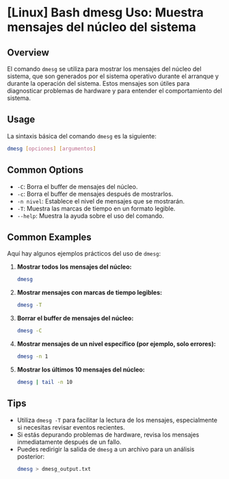# [Linux] Bash dmesg Uso: Muestra mensajes del núcleo del sistema

## Overview
El comando `dmesg` se utiliza para mostrar los mensajes del núcleo del sistema, que son generados por el sistema operativo durante el arranque y durante la operación del sistema. Estos mensajes son útiles para diagnosticar problemas de hardware y para entender el comportamiento del sistema.

## Usage
La sintaxis básica del comando `dmesg` es la siguiente:

```bash
dmesg [opciones] [argumentos]
```

## Common Options
- `-C`: Borra el buffer de mensajes del núcleo.
- `-c`: Borra el buffer de mensajes después de mostrarlos.
- `-n nivel`: Establece el nivel de mensajes que se mostrarán.
- `-T`: Muestra las marcas de tiempo en un formato legible.
- `--help`: Muestra la ayuda sobre el uso del comando.

## Common Examples
Aquí hay algunos ejemplos prácticos del uso de `dmesg`:

1. **Mostrar todos los mensajes del núcleo:**
   ```bash
   dmesg
   ```

2. **Mostrar mensajes con marcas de tiempo legibles:**
   ```bash
   dmesg -T
   ```

3. **Borrar el buffer de mensajes del núcleo:**
   ```bash
   dmesg -C
   ```

4. **Mostrar mensajes de un nivel específico (por ejemplo, solo errores):**
   ```bash
   dmesg -n 1
   ```

5. **Mostrar los últimos 10 mensajes del núcleo:**
   ```bash
   dmesg | tail -n 10
   ```

## Tips
- Utiliza `dmesg -T` para facilitar la lectura de los mensajes, especialmente si necesitas revisar eventos recientes.
- Si estás depurando problemas de hardware, revisa los mensajes inmediatamente después de un fallo.
- Puedes redirigir la salida de `dmesg` a un archivo para un análisis posterior: 
  ```bash
  dmesg > dmesg_output.txt
  ```